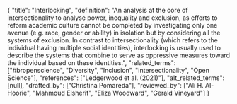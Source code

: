{
    "title": "Interlocking",
    "definition": "An analysis at the core of intersectionality to analyse power, inequality and exclusion, as efforts to reform academic culture cannot be completed by investigating only one avenue (e.g. race, gender or ability) in isolation but by considering all the systems of exclusion. In contrast to intersectionality (which refers to the individual having multiple social identities), interlocking is usually used to describe the systems that combine to serve as oppressive measures toward the individual based on these identities.",
    "related_terms": ["#bropenscience", "Diversity", "Inclusion", "Intersectionality", "Open Science"],
    "references": ["Ledgerwood et al. (2021)"],
    "alt_related_terms": [null],
    "drafted_by": ["Christina Pomareda"],
    "reviewed_by": ["Ali H. Al-Hoorie", "Mahmoud Elsherif", "Eliza Woodward", "Gerald Vineyard"]
  }
